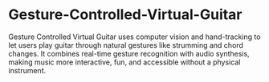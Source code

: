 # Gesture-Controlled-Virtual-Guitar
Gesture Controlled Virtual Guitar uses computer vision and hand-tracking to let users play guitar through natural gestures like strumming and chord changes. It combines real-time gesture recognition with audio synthesis, making music more interactive, fun, and accessible without a physical instrument.
